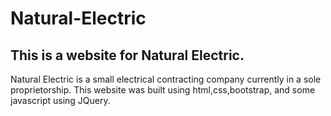 # Natural-Electric

## This is a website for Natural Electric. 

Natural Electric is a small electrical contracting company currently in a sole proprietorship. This website was built using html,css,bootstrap, and some javascript using JQuery. 
